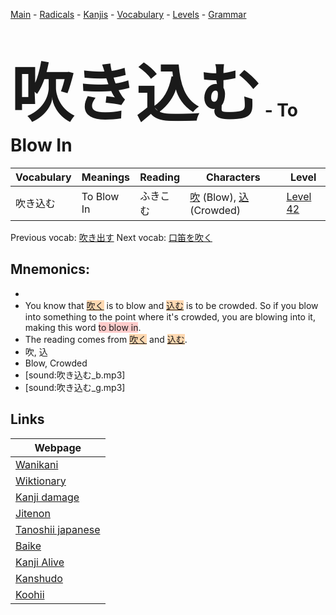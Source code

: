 <style> bigfont {font-size: 100px}</style>
[Main](../README.md) -
[Radicals](../radicals.md) -
[Kanjis](../kanjis.md) -
[Vocabulary](../vocabulary.md) -
[Levels](../levels.md) -
[Grammar](../grammar.md)
# <bigfont> 吹き込む</bigfont> - To Blow In 

| Vocabulary | Meanings | Reading | Characters | Level |
| --- | --- | --- | --- | --- |
| 吹き込む | To Blow In | ふきこむ |  [吹](../kanjis/吹.md) (Blow), [込](../kanjis/込.md) (Crowded) | [Level 42](../levels/wk_level42.md) |

Previous vocab: [吹き出す](吹き出す.md) Next vocab: [口笛を吹く](口笛を吹く.md) 

## Mnemonics:

* 
* You know that <span style="background-color:#fed8b1"> [吹く](https://jisho.org/search/吹く)</span> is to blow and <span style="background-color:#fed8b1"> [込む](https://jisho.org/search/込む)</span> is to be crowded. So if you blow into something to the point where it's crowded, you are blowing into it, making this word <span style="background-color:#ffcccb"> to blow in</span>.
* The reading comes from <span style="background-color:#fed8b1"> [吹く](https://jisho.org/search/吹く)</span> and <span style="background-color:#fed8b1"> [込む](https://jisho.org/search/込む)</span>.
* 吹, 込
* Blow, Crowded
* [sound:吹き込む_b.mp3]
* [sound:吹き込む_g.mp3]


## Links 

| Webpage |
| --- |
| [Wanikani          ](https://www.wanikani.com/kanji/吹き込む) |
| [Wiktionary        ](https://en.wiktionary.org/wiki/吹き込む) |
| [Kanji damage      ](http://www.kanjidamage.com/kanji/search?utf8=✓&q=吹き込む) |
| [Jitenon           ](https://jitenon.com/kanji/吹き込む) |
| [Tanoshii japanese ](https://www.tanoshiijapanese.com/dictionary/kanji.cfm?k=吹き込む) |
| [Baike             ](https://baike.baidu.com/item/吹き込む) |
| [Kanji Alive       ](https://app.kanjialive.com/吹き込む) |
| [Kanshudo          ](https://www.kanshudo.com/searchmn?q=吹き込む) |
| [Koohii            ](https://kanji.koohii.com/study/kanji/吹き込む) |
